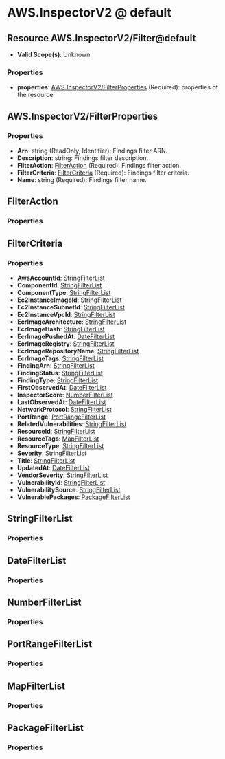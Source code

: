 # AWS.InspectorV2 @ default

## Resource AWS.InspectorV2/Filter@default
* **Valid Scope(s)**: Unknown
### Properties
* **properties**: [AWS.InspectorV2/FilterProperties](#awsinspectorv2filterproperties) (Required): properties of the resource

## AWS.InspectorV2/FilterProperties
### Properties
* **Arn**: string (ReadOnly, Identifier): Findings filter ARN.
* **Description**: string: Findings filter description.
* **FilterAction**: [FilterAction](#filteraction) (Required): Findings filter action.
* **FilterCriteria**: [FilterCriteria](#filtercriteria) (Required): Findings filter criteria.
* **Name**: string (Required): Findings filter name.

## FilterAction
### Properties

## FilterCriteria
### Properties
* **AwsAccountId**: [StringFilterList](#stringfilterlist)
* **ComponentId**: [StringFilterList](#stringfilterlist)
* **ComponentType**: [StringFilterList](#stringfilterlist)
* **Ec2InstanceImageId**: [StringFilterList](#stringfilterlist)
* **Ec2InstanceSubnetId**: [StringFilterList](#stringfilterlist)
* **Ec2InstanceVpcId**: [StringFilterList](#stringfilterlist)
* **EcrImageArchitecture**: [StringFilterList](#stringfilterlist)
* **EcrImageHash**: [StringFilterList](#stringfilterlist)
* **EcrImagePushedAt**: [DateFilterList](#datefilterlist)
* **EcrImageRegistry**: [StringFilterList](#stringfilterlist)
* **EcrImageRepositoryName**: [StringFilterList](#stringfilterlist)
* **EcrImageTags**: [StringFilterList](#stringfilterlist)
* **FindingArn**: [StringFilterList](#stringfilterlist)
* **FindingStatus**: [StringFilterList](#stringfilterlist)
* **FindingType**: [StringFilterList](#stringfilterlist)
* **FirstObservedAt**: [DateFilterList](#datefilterlist)
* **InspectorScore**: [NumberFilterList](#numberfilterlist)
* **LastObservedAt**: [DateFilterList](#datefilterlist)
* **NetworkProtocol**: [StringFilterList](#stringfilterlist)
* **PortRange**: [PortRangeFilterList](#portrangefilterlist)
* **RelatedVulnerabilities**: [StringFilterList](#stringfilterlist)
* **ResourceId**: [StringFilterList](#stringfilterlist)
* **ResourceTags**: [MapFilterList](#mapfilterlist)
* **ResourceType**: [StringFilterList](#stringfilterlist)
* **Severity**: [StringFilterList](#stringfilterlist)
* **Title**: [StringFilterList](#stringfilterlist)
* **UpdatedAt**: [DateFilterList](#datefilterlist)
* **VendorSeverity**: [StringFilterList](#stringfilterlist)
* **VulnerabilityId**: [StringFilterList](#stringfilterlist)
* **VulnerabilitySource**: [StringFilterList](#stringfilterlist)
* **VulnerablePackages**: [PackageFilterList](#packagefilterlist)

## StringFilterList
### Properties

## DateFilterList
### Properties

## NumberFilterList
### Properties

## PortRangeFilterList
### Properties

## MapFilterList
### Properties

## PackageFilterList
### Properties

